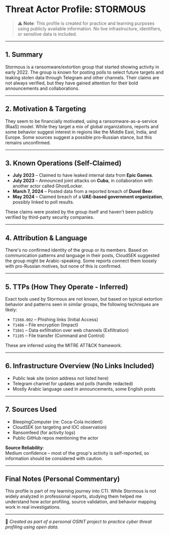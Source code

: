 # Threat Actor Profile: STORMOUS

> ⚠️ **Note**: This profile is created for practice and learning purposes using publicly available information. No live infrastructure, identifiers, or sensitive data is included.

---

## 1. Summary
Stormous is a ransomware/extortion group that started showing activity in early 2022. The group is known for posting polls to select future targets and leaking stolen data through Telegram and other channels. Their claims are not always verified, but they have gained attention for their bold announcements and collaborations.

---

## 2. Motivation & Targeting
They seem to be financially motivated, using a ransomware-as-a-service (RaaS) model. While they target a mix of global organizations, reports and some behavior suggest interest in regions like the Middle East, India, and Europe. Some sources suggest a possible pro-Russian stance, but this remains unconfirmed.

---

## 3. Known Operations (Self-Claimed)
- **July 2023** – Claimed to have leaked internal data from **Epic Games**.
- **July 2023** – Announced joint attacks on **Cuba**, in collaboration with another actor called GhostLocker.
- **March 7, 2024** – Posted data from a reported breach of **Duvel Beer**.
- **May 2024** – Claimed breach of a **UAE-based government organization**, possibly linked to poll results.

These claims were posted by the group itself and haven't been publicly verified by third-party security companies.

---

## 4. Attribution & Language
There's no confirmed identity of the group or its members. Based on communication patterns and language in their posts, CloudSEK suggested the group might be Arabic-speaking. Some reports connect them loosely with pro-Russian motives, but none of this is confirmed.

---

## 5. TTPs (How They Operate - Inferred)
Exact tools used by Stormous are not known, but based on typical extortion behavior and patterns seen in similar groups, the following techniques are likely:

- `T1566.002` – Phishing links (Initial Access)
- `T1486` – File encryption (Impact)
- `T1041` – Data exfiltration over web channels (Exfiltration)
- `T1105` – File transfer (Command and Control)

These are inferred using the MITRE ATT&CK framework.

---

## 6. Infrastructure Overview (No Links Included)
- Public leak site (onion address not listed here)
- Telegram channel for updates and polls (handle redacted)
- Mostly Arabic language used in announcements, some English posts

---

## 7. Sources Used
- BleepingComputer (re: Coca-Cola incident)
- CloudSEK (on targeting and IOC observation)
- Ransomfeed (for activity logs)
- Public GitHub repos mentioning the actor

**Source Reliability**:  
Medium confidence – most of the group's activity is self-reported, so information should be considered with caution.

---

## Final Notes (Personal Commentary)
This profile is part of my learning journey into CTI. While Stormous is not widely analyzed in professional reports, studying them helped me understand how actor profiling, source validation, and behavior mapping work in real investigations.

---

📁 _Created as part of a personal OSINT project to practice cyber threat profiling using open data._
